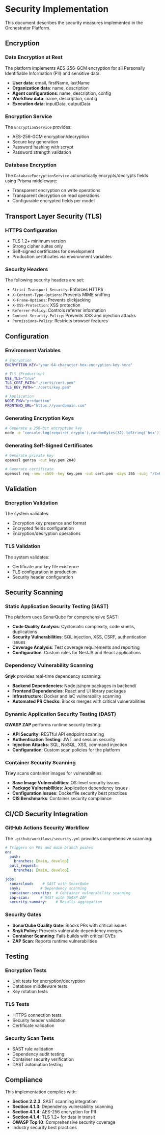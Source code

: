 # Security Implementation

This document describes the security measures implemented in the Orchestrator Platform.

## Encryption

### Data Encryption at Rest

The platform implements AES-256-GCM encryption for all Personally Identifiable Information (PII) and sensitive data:

- **User data**: email, firstName, lastName
- **Organization data**: name, description
- **Agent configurations**: name, description, config
- **Workflow data**: name, description, config
- **Execution data**: inputData, outputData

### Encryption Service

The `EncryptionService` provides:
- AES-256-GCM encryption/decryption
- Secure key generation
- Password hashing with scrypt
- Password strength validation

### Database Encryption

The `DatabaseEncryptionService` automatically encrypts/decrypts fields using Prisma middleware:
- Transparent encryption on write operations
- Transparent decryption on read operations
- Configurable encrypted fields per model

## Transport Layer Security (TLS)

### HTTPS Configuration

- TLS 1.2+ minimum version
- Strong cipher suites only
- Self-signed certificates for development
- Production certificates via environment variables

### Security Headers

The following security headers are set:
- `Strict-Transport-Security`: Enforces HTTPS
- `X-Content-Type-Options`: Prevents MIME sniffing
- `X-Frame-Options`: Prevents clickjacking
- `X-XSS-Protection`: XSS protection
- `Referrer-Policy`: Controls referrer information
- `Content-Security-Policy`: Prevents XSS and injection attacks
- `Permissions-Policy`: Restricts browser features

## Configuration

### Environment Variables

```bash
# Encryption
ENCRYPTION_KEY="your-64-character-hex-encryption-key-here"

# TLS (Production)
USE_TLS="true"
TLS_CERT_PATH="./certs/cert.pem"
TLS_KEY_PATH="./certs/key.pem"

# Application
NODE_ENV="production"
FRONTEND_URL="https://yourdomain.com"
```

### Generating Encryption Keys

```bash
# Generate a 256-bit encryption key
node -e "console.log(require('crypto').randomBytes(32).toString('hex'))"
```

### Generating Self-Signed Certificates

```bash
# Generate private key
openssl genrsa -out key.pem 2048

# Generate certificate
openssl req -new -x509 -key key.pem -out cert.pem -days 365 -subj "/C=US/ST=State/L=City/O=Organization/CN=localhost"
```

## Validation

### Encryption Validation

The system validates:
- Encryption key presence and format
- Encrypted fields configuration
- Encryption/decryption operations

### TLS Validation

The system validates:
- Certificate and key file existence
- TLS configuration in production
- Security header configuration

## Security Scanning

### Static Application Security Testing (SAST)

The platform uses SonarQube for comprehensive SAST:

- **Code Quality Analysis**: Cyclomatic complexity, code smells, duplications
- **Security Vulnerabilities**: SQL injection, XSS, CSRF, authentication issues
- **Coverage Analysis**: Test coverage requirements and reporting
- **Configuration**: Custom rules for NestJS and React applications

### Dependency Vulnerability Scanning

**Snyk** provides real-time dependency scanning:

- **Backend Dependencies**: Node.js/npm packages in backend/
- **Frontend Dependencies**: React and UI library packages
- **Infrastructure**: Docker and IaC vulnerability scanning
- **Automated PR Checks**: Blocks merges with critical vulnerabilities

### Dynamic Application Security Testing (DAST)

**OWASP ZAP** performs runtime security testing:

- **API Security**: RESTful API endpoint scanning
- **Authentication Testing**: JWT and session security
- **Injection Attacks**: SQL, NoSQL, XSS, command injection
- **Configuration**: Custom scan policies for the platform

### Container Security Scanning

**Trivy** scans container images for vulnerabilities:

- **Base Image Vulnerabilities**: OS-level security issues
- **Package Vulnerabilities**: Application dependency issues
- **Configuration Issues**: Dockerfile security best practices
- **CIS Benchmarks**: Container security compliance

## CI/CD Security Integration

### GitHub Actions Security Workflow

The `.github/workflows/security.yml` provides comprehensive scanning:

```yaml
# Triggers on PRs and main branch pushes
on:
  push:
    branches: [main, develop]
  pull_request:
    branches: [main, develop]

jobs:
  sonarcloud:    # SAST with SonarQube
  snyk:         # Dependency scanning
  container-security:  # Container vulnerability scanning
  zap-scan:     # DAST with OWASP ZAP
  security-summary:    # Results aggregation
```

### Security Gates

- **SonarQube Quality Gate**: Blocks PRs with critical issues
- **Snyk Policy**: Prevents vulnerable dependency merges
- **Container Scanning**: Fails builds with critical CVEs
- **ZAP Scan**: Reports runtime vulnerabilities

## Testing

### Encryption Tests

- Unit tests for encryption/decryption
- Database middleware tests
- Key rotation tests

### TLS Tests

- HTTPS connection tests
- Security header validation
- Certificate validation

### Security Scan Tests

- SAST rule validation
- Dependency audit testing
- Container security verification
- DAST automation testing

## Compliance

This implementation complies with:
- **Section 2.2.3**: SAST scanning integration
- **Section 4.1.3**: Dependency vulnerability scanning
- **Section 4.1.4**: AES-256 encryption for PII
- **Section 4.1.4**: TLS 1.2+ for data in transit
- **OWASP Top 10**: Comprehensive security coverage
- Industry security best practices
